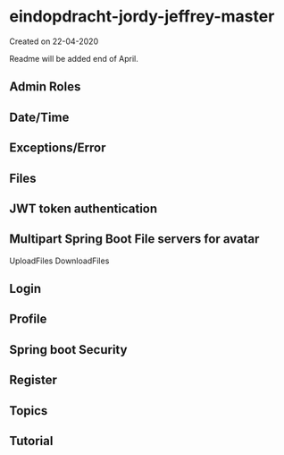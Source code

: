 # eindopdracht-jordy-jeffrey-master
Created on 22-04-2020

Readme will be added end of April.
## Admin Roles 

## Date/Time

## Exceptions/Error

## Files

## JWT token authentication

## Multipart Spring Boot File servers for avatar 
UploadFiles
DownloadFiles

## Login

## Profile

## Spring boot Security

## Register

## Topics

## Tutorial




